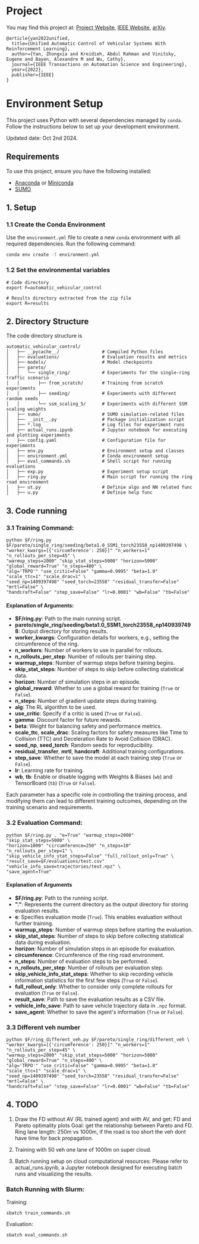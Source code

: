 # Project

You may find this project at: [Project Website](https://mit-wu-lab.github.io/automatic_vehicular_control), [IEEE Website](https://ieeexplore.ieee.org/document/9765650), [arXiv](https://arxiv.org/abs/2208.00268).

```
@article{yan2022unified,
  title={Unified Automatic Control of Vehicular Systems With Reinforcement Learning},
  author={Yan, Zhongxia and Kreidieh, Abdul Rahman and Vinitsky, Eugene and Bayen, Alexandre M and Wu, Cathy},
  journal={IEEE Transactions on Automation Science and Engineering},
  year={2022},
  publisher={IEEE}
}
```

# Environment Setup

This project uses Python with several dependencies managed by `conda`. Follow the instructions below to set up your development environment.

Updated date: Oct 2nd 2024.


## Requirements

To use this project, ensure you have the following installed:

- [Anaconda](https://www.anaconda.com/products/distribution) or [Miniconda](https://docs.conda.io/en/latest/miniconda.html)
- [SUMO](https://sumo.dlr.de/docs/Installing/MacOS_Build.html)

## 1. Setup

### 1.1 Create the Conda Environment

Use the `environment.yml` file to create a new `conda` environment with all required dependencies. Run the following command:

```sh
conda env create -f environment.yml
```

### 1.2 Set the environmental variables
```
# Code directory
export F=automatic_vehicular_control

# Results directory extracted from the zip file
export R=results
```

## 2. Directory Structure

The code directory structure is
``` 
automatic_vehicular_control/
│   ├── __pycache__/                # Compiled Python files
│   ├── evaluations/                # Evaluation results and metrics
│   ├── models/                     # Model checkpoints
│   ├── pareto/
│   │   └── single_ring/            # Experiments for the single-ring traffic scenario
│   │       ├── from_scratch/       # Training from scratch experiments
│   │       ├── seeding/            # Experiments with different random seeds
│   │       └── ssm_scaling_5/      # Experiments with different SSM scaling weights
│   ├── sumo/                       # SUMO simulation-related files
│   ├── __init__.py                 # Package initialization script
│   ├── *.log                       # Log files for experiment runs
│   ├── actual_runs.ipynb           # Jupyter notebook for executing and plotting experiments
│   ├── config.yaml                 # Configuration file for experiments
│   ├── env.py                      # Environment setup and classes
│   ├── environment.yml             # Conda environment setup
│   ├── eval_commands.sh            # Shell script for running evaluations
│   ├── exp.py                      # Experiment setup script
│   ├── ring.py                     # Main script for running the ring road environment
│   ├── ut.py                       # Definie algo and NN related func
│   ├── u.py                        # Definie help func

```


## 3. Code running
### 3.1 Training Command:
```
python $F/ring.py $F/pareto/single_ring/seeding/beta1.0_SSM1_torch23558_np1409397498 \
"worker_kwargs=[{'circumference': 250}]" "n_workers=1" "n_rollouts_per_step=45" \
"warmup_steps=2000" "skip_stat_steps=5000" "horizon=5000" "global_reward=True" "n_steps=400" \
"alg='TRPO'" "use_critic=False" "gamma=0.9995" "beta=1.0" "scale_ttc=1" "scale_drac=1" \
"seed_np=1409397498" "seed_torch=23558" "residual_transfer=False" "mrtl=False" \
"handcraft=False" "step_save=False" "lr=0.0001" "wb=False" "tb=False" 
```

#### Explanation of Arguments:
- **$F/ring.py**: Path to the main running script.
- **pareto/single_ring/seeding/beta1.0_SSM1_torch23558_np1409397498**: Output directory for storing results.
- **worker_kwargs**: Configuration details for workers, e.g., setting the circumference of the ring.
- **n_workers**: Number of workers to use in parallel for rollouts.  
- **n_rollouts_per_step**: Number of rollouts per training step.  
- **warmup_steps**: Number of warmup steps before training begins.  
- **skip_stat_steps**: Number of steps to skip before collecting statistical data.  
- **horizon**: Number of simulation steps in an episode.  
- **global_reward**: Whether to use a global reward for training (`True` or `False`).
- **n_steps**: Number of gradient update steps during training.  
- **alg**: The RL algorithm to be used.  
- **use_critic**: Specify if a critic is used (`True` or `False`).
- **gamma**: Discount factor for future rewards.  
- **beta**: Weight for balancing safety and performance metrics.  
- **scale_ttc**, **scale_drac**: Scaling factors for safety measures like Time to Collision (TTC) and Deceleration Rate to Avoid Collision (DRAC).
- **seed_np**, **seed_torch**: Random seeds for reproducibility.  
- **residual_transfer**, **mrtl**, **handcraft**: Additional training configurations.
- **step_save**: Whether to save the model at each training step (`True` or `False`).
- **lr**: Learning rate for training.  
- **wb**, **tb**: Enable or disable logging with Weights & Biases (`wb`) and TensorBoard (`tb`) (`True` or `False`).

Each parameter has a specific role in controlling the training process, and modifying them can lead to different training outcomes, depending on the training scenario and requirements.

### 3.2 Evaluation Command:

```
python $F/ring.py . "e=True" "warmup_steps=2000" "skip_stat_steps=5000" \
"horizon=1000" "circumference=250" "n_steps=10" "n_rollouts_per_step=1" \
"skip_vehicle_info_stat_steps=False" "full_rollout_only=True" \
"result_save=$F/evaluations/test.csv" "vehicle_info_save=trajectories/test.npz" \
"save_agent=True"
```

#### Explanation of Arguments

- **$F/ring.py**: Path to the running script.
- **"."**: Represents the current directory as the output directory for storing evaluation results.
- **e**: Specifies evaluation mode (`True`). This enables evaluation without further training.
- **warmup_steps**: Number of warmup steps before starting the evaluation.
- **skip_stat_steps**: Number of steps to skip before collecting statistical data during evaluation.
- **horizon**: Number of simulation steps in an episode for evaluation.
- **circumference**: Circumference of the ring road environment.
- **n_steps**: Number of evaluation steps to be performed.
- **n_rollouts_per_step**: Number of rollouts per evaluation step.
- **skip_vehicle_info_stat_steps**: Whether to skip recording vehicle information statistics for the first few steps (`True` or `False`).
- **full_rollout_only**: Whether to consider only complete rollouts for evaluation (`True` or `False`).
- **result_save**: Path to save the evaluation results as a CSV file.
- **vehicle_info_save**: Path to save vehicle trajectory data in `.npz` format.
- **save_agent**: Whether to save the agent's information (`True` or `False`).


### 3.3 Different veh number
```
python $F/ring_different_veh.py $F/pareto/single_ring/different_veh \
"worker_kwargs=[{'circumference': 250}]" "n_workers=1" "n_rollouts_per_step=45" \
"warmup_steps=2000" "skip_stat_steps=5000" "horizon=5000" "global_reward=True" "n_steps=400" \
"alg='TRPO'" "use_critic=False" "gamma=0.9995" "beta=1.0" "scale_ttc=1" "scale_drac=1" \
"seed_np=1409397498" "seed_torch=23558" "residual_transfer=False" "mrtl=False" \
"handcraft=False" "step_save=False" "lr=0.0001" "wb=False" "tb=False" 

```


## 4. TODO
1. Draw the FD without AV (RL trained agent) and with AV, and get:
    FD and Pareto optimality plots
    Goal: get the relationship between Pareto and FD. 
    Ring lane length: 250m vs 1000m, if the road is too short the veh dont have time for back propagation. 

2. Training with 50 veh one lane of 1000m on super cloud. 

3. Batch running setup on cloud computational resources: Please refer to actual_runs.ipynb, a Jupyter notebook designed for executing batch runs and visualizing the results.

### Batch Running with Slurm:
Training:
```
sbatch train_commands.sh
```

Evaluation:
```
sbatch eval_commands.sh
```